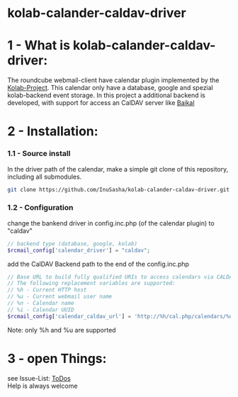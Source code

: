 kolab-calander-caldav-driver
============================

# 1 - What is kolab-calander-caldav-driver:

The roundcube webmail-client have calendar plugin implemented by the <a href="http://git.kolab.org/roundcubemail-plugins-kolab/">Kolab-Project</a>.
This calendar only have a database, google and spezial kolab-backend event storage.
In this project a additional backend is developed, with support for access an CalDAV server like <a href="http://baikal-server.com">Baikal</a>

# 2 - Installation:

### 1.1 - Source install
In the driver path of the calendar, make a simple git clone of this repository, including all submodules.
```sh
git clone https://github.com/InuSasha/kolab-calander-caldav-driver.git caldav --recurse-submodules
```

### 1.2 - Configuration
change the bankend driver in config.inc.php (of the calendar plugin) to "caldav"
```php
// backend type (database, google, kolab)
$rcmail_config['calendar_driver'] = "caldav";
```

add the CalDAV Backend path to the end of the config.inc.php
```php
// Base URL to build fully qualified URIs to access calendars via CALDAV
// The following replacement variables are supported:
// %h - Current HTTP host
// %u - Current webmail user name
// %n - Calendar name
// %i - Calendar UUID
$rcmail_config['calendar_caldav_url'] = 'http://%h/cal.php/calendars/%u';
```
Note: only %h and %u are supported

# 3 - open Things:

see Issue-List: <a href="https://github.com/InuSasha/kolab-calander-caldav-driver/issues?labels=ToDos&page=1&state=open"> ToDos</a><br/>
Help is always welcome

